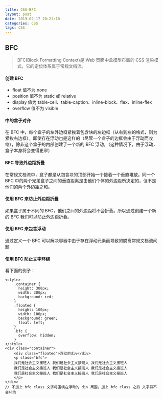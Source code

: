 ```yaml
---
title: CSS-BFC
layout: post
date: 2019-02-17 20:21:10
categories: CSS
tags: CSS
---
```


## BFC

> BFC(Block Formatting Context)是 Web 页面中盒模型布局的 CSS 渲染模式，它的定位体系属于常规文档流。

#### 创建 BFC

- float 值不为 none
- position 值不为 static 或 relative
- display 值为 table-cell、table-caption、inline-block、flex、inline-flex
- overflow 值不为 visible

#### 中的盒子对齐

在 BFC 中，每个盒子的左外边框紧挨着包含块的左边框（从右到左的格式，则为紧挨右边框）。即使存在浮动也是这样的（尽管一个盒子的边框会由于浮动而收缩），除非这个盒子的内部创建了一个新的 BFC 浮动，（这种情况下，由于浮动，盒子本身将会变得更窄）

#### BFC 导致外边距折叠

在常规文档流中，盒子都是从包含块的顶部开始一个接着一个垂直堆放。同一个 BFC 中的两个兄弟盒子之间的垂直距离是由他们个体的外边距所决定的，但不是他们的两个外边距之和。

#### 使用 BFC 来防止外边距折叠

如果盒子属于不同的 BFC，他们之间的外边距将不会折叠。所以通过创建一个新的 BFC 我们可以防止外边距折叠。

#### 使用 BFC 来包含浮动

通过定义一个 BFC 可以解决容器中由于存在浮动元素而导致的脱离常规文档流问题

#### 使用 BFC 防止文字环绕

看下面的例子：

```
<style>
    .container {
      height: 300px;
      width: 300px;
      background: red;
    }
    .floated {
      height: 100px;
      width: 100px;
      background: green;
      float: left;
    }
    .bfc {
      overflow: hidden;
    }
</style>
<div class="container">
    <div class="floated">浮动的div</div>
    <p class="bfc">
    我们是社会主义接班人 我们是社会主义接班人 我们是社会主义接班人
    我们是社会主义接班人 我们是社会主义接班人 我们是社会主义接班人
    我们是社会主义接班人 我们是社会主义接班人 我们是社会主义接班人
    </p>
</div>
// 不加上 bfc class 文字将围绕在浮动的 div 周围，加上 bfc class 之后 文字将不会环绕
```
